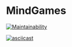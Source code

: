 # MindGames

[![Maintainability](https://api.codeclimate.com/v1/badges/195ddb9a7be1d2c19070/maintainability)](https://codeclimate.com/github/veroleded/MindGames/maintainability)

[![asciicast](https://asciinema.org/a/Tu7sGtFLYYV8Is3q2qLVxzxEo.svg)](https://asciinema.org/a/Tu7sGtFLYYV8Is3q2qLVxzxEo)
